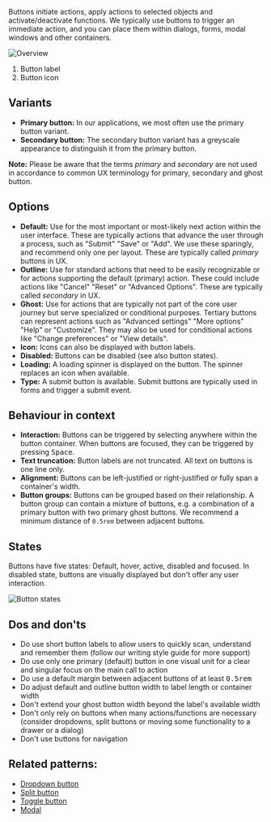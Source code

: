 Buttons initiate actions, apply actions to selected objects and activate/deactivate functions. We typically use buttons to trigger an immediate action, and you can place them within dialogs, forms, modal windows and other containers. 

![Overview](https://www.figma.com/file/wEptRgAezDU1z80Cn3eZ0o/iX-Pattern-Illustrations?type=design&node-id=1097-5037&mode=design&t=KAxDgJoFX436Uk0b-11)

1. Button label
2. Button icon

## Variants

- **Primary button:** In our applications, we most often use the primary button variant.
- **Secondary button:** The secondary button variant has a greyscale appearance to distinguish it from the primary button. 

**Note:** Please be aware that the terms *primary* and *secondary* are not used in accordance to common UX terminology for primary, secondary and ghost button.

## Options
- **Default:** Use for the most important or most-likely next action within the user interface. These are typically actions that advance the user through a process, such as "Submit" "Save" or "Add". We use these sparingly, and recommend only one per layout. These are typically called *primary* buttons in UX. 
- **Outline:** Use for standard actions that need to be easily recognizable or for actions supporting the default (primary) action. These could include actions like "Cancel" "Reset" or "Advanced Options". These are typically called *secondary* in UX.
- **Ghost:** Use for actions that are typically not part of the core user journey but serve specialized or conditional purposes. Tertiary buttons can represent actions such as "Advanced settings" "More options" "Help" or "Customize". They may also be used for conditional actions like "Change preferences" or "View details".
- **Icon:** Icons can also be displayed with button labels.
- **Disabled:** Buttons can be disabled (see also button states).
- **Loading:** A loading spinner is displayed on the button. The spinner replaces an icon when available.
- **Type:** A submit button is available. Submit buttons are typically used in forms and trigger a submit event.

## Behaviour in context
- **Interaction:** Buttons can be triggered by selecting anywhere within the button container. When buttons are focused, they can be triggered by pressing  <kbd>Space</kbd>.
- **Text truncation:** Button labels are not truncated. All text on buttons is one line only. 
- **Alignment:** Buttons can be left-justified or right-justified or fully span a container's width.
- **Button groups:** Buttons can be grouped based on their relationship. A button group can contain a mixture of buttons, e.g. a combination of a primary button with two primary ghost buttons. We recommend a minimum distance of `0.5rem` between adjacent buttons.

## States

Buttons have five states: Default, hover, active, disabled and focused. In disabled state, buttons are visually displayed but don't offer any user interaction.

![Button states](https://www.figma.com/file/wEptRgAezDU1z80Cn3eZ0o/iX-Pattern-Illustrations?type=design&node-id=132-13020&mode=design&t=KAxDgJoFX436Uk0b-11)

## Dos and don'ts

- Do use short button labels to allow users to quickly scan, understand and remember them (follow our writing style guide for more support)
- Do use only one primary (default) button in one visual unit for a clear and singular focus on the main call to action
- Do use a default margin between adjacent buttons of at least <kbd>0.5rem</kbd>
- Do adjust default and outline button width to label length or container width 
- Don't extend your ghost button width beyond the label's available width
- Don't only rely on buttons when many actions/functions are necessary (consider dropdowns, split buttons or moving some functionality to a drawer or a dialog)
- Don't use buttons for navigation



## Related patterns:

- [Dropdown button](./dropdown-button.md)
- [Split button](./split-button.md)
- [Toggle button](./toggle-buttons.md)
- [Modal](./modal.md)


